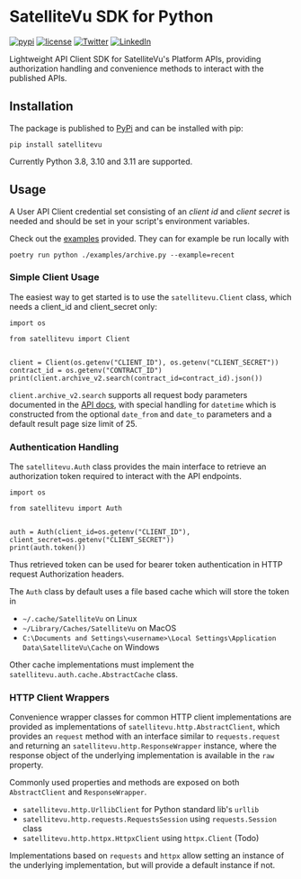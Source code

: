 # SatelliteVu SDK for Python

[![pypi](https://img.shields.io/pypi/v/satellitevu)](https://pypi.org/project/satellitevu/)
[![license](https://img.shields.io/github/license/SatelliteVu/satellitevu-client-python)](https://github.com/SatelliteVu/satellitevu-client-python/blob/main/LICENSE)
[![Twitter](https://img.shields.io/twitter/follow/satellitevu?style=social)](https://twitter.com/intent/follow?screen_name=satellitevu)
[![LinkedIn](https://img.shields.io/badge/LinkedIn-blue?style=flat&logo=linkedin)](https://uk.linkedin.com/company/satellitevu)

Lightweight API Client SDK for SatelliteVu's Platform APIs, providing authorization
handling and convenience methods to interact with the published APIs.

## Installation

The package is published to [PyPi][pypi] and can be installed with pip:

```
pip install satellitevu
```

Currently Python 3.8, 3.10 and 3.11 are supported.

## Usage

A User API Client credential set consisting of an _client id_ and _client secret_ is
needed and should be set in your script's environment variables.

Check out the [examples][examples] provided. They can for example be run locally with

```
poetry run python ./examples/archive.py --example=recent
```

### Simple Client Usage

The easiest way to get started is to use the `satellitevu.Client` class, which needs
a client_id and client_secret only:

```
import os

from satellitevu import Client


client = Client(os.getenv("CLIENT_ID"), os.getenv("CLIENT_SECRET"))
contract_id = os.getenv("CONTRACT_ID")
print(client.archive_v2.search(contract_id=contract_id).json())
```

`client.archive_v2.search` supports all request body parameters documented
in the [API docs][search-api-docs], with special handling for `datetime` which is
constructed from the optional `date_from` and `date_to` parameters and a default result
page size limit of 25.

### Authentication Handling

The `satellitevu.Auth` class provides the main interface to retrieve an
authorization token required to interact with the API endpoints.

```
import os

from satellitevu import Auth


auth = Auth(client_id=os.getenv("CLIENT_ID"), client_secret=os.getenv("CLIENT_SECRET"))
print(auth.token())
```

Thus retrieved token can be used for bearer token authentication in HTTP request
Authorization headers.

The `Auth` class by default uses a file based cache which will store the token in

- `~/.cache/SatelliteVu` on Linux
- `~/Library/Caches/SatelliteVu` on MacOS
- `C:\Documents and Settings\<username>\Local Settings\Application Data\SatelliteVu\Cache`
  on Windows

Other cache implementations must implement the `satellitevu.auth.cache.AbstractCache`
class.

### HTTP Client Wrappers

Convenience wrapper classes for common HTTP client implementations are provided as
implementations of `satellitevu.http.AbstractClient`, which provides an `request` method
with an interface similar to `requests.request` and returning an
`satellitevu.http.ResponseWrapper` instance, where the response object of the underlying
implementation is available in the `raw` property.

Commonly used properties and methods are exposed on both `AbstractClient` and
`ResponseWrapper`.

- `satellitevu.http.UrllibClient` for Python standard lib's `urllib`
- `satellitevu.http.requests.RequestsSession` using `requests.Session` class
- `satellitevu.http.httpx.HttpxClient` using `httpx.Client` (Todo)

Implementations based on `requests` and `httpx` allow setting an instance of the
underlying implementation, but will provide a default instance if not.

[pyenv]: https://github.com/pyenv/pyenv
[poetry]: https://python-poetry.org
[pipx]: https://pypa.github.io/pipx/
[nox]: https://nox.thea.codes/en/stable/
[nox-poetry]: https://nox-poetry.readthedocs.io/en/stable/
[search-api-docs]: https://api.satellitevu.com/archive/v2/docs#operation/Search_search_post
[pypi]: https://pypi.org/project/satellitevu/
[examples]: https://github.com/SatelliteVu/satellitevu-client-python/tree/main/examples

